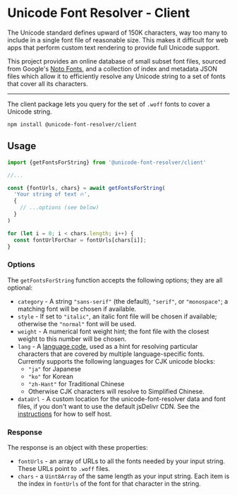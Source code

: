 # Unicode Font Resolver - Client

The Unicode standard defines upward of 150K characters, way too many to include in a single font file of reasonable size. This makes it difficult for web apps that perform custom text rendering to provide full Unicode support.

This project provides an online database of small subset font files, sourced from Google's [Noto Fonts](https://fonts.google.com/noto), and a collection of index and metadata JSON files which allow it to efficiently resolve any Unicode string to a set of fonts that cover all its characters.

-----

The client package lets you query for the set of `.woff` fonts to cover a Unicode string.

```shell
npm install @unicode-font-resolver/client
```

## Usage

```js
import {getFontsForString} from '@unicode-font-resolver/client'

//...

const {fontUrls, chars} = await getFontsForString(
  'Your string of text 🔥',
  {
    // ...options (see below)
  }
)

for (let i = 0; i < chars.length; i++) {
  const fontUrlForChar = fontUrls[chars[i]];
}
```

### Options

The `getFontsForString` function accepts the following options; they are all optional:

- `category` - A string `"sans-serif"` (the default),  `"serif"`, or `"monospace"`; a matching font will be chosen if available.
- `style` - If set to `"italic"`, an italic font file will be chosen if available; otherwise the `"normal"` font will be used.
- `weight` - A numerical font weight hint; the font file with the closest weight to this number will be chosen.
- `lang` - A [language code](https://developer.mozilla.org/en-US/docs/Web/HTML/Global_attributes/lang), used as a hint for resolving particular characters that are covered by multiple language-specific fonts. Currently supports the following languages for CJK unicode blocks:
    - `"ja"` for Japanese
    - `"ko"` for Korean
    - `"zh-Hant"` for Traditional Chinese
    - Otherwise CJK characters will resolve to Simplified Chinese.
- `dataUrl` - A custom location for the unicode-font-resolver data and font files, if you don't want to use the default jsDelivr CDN. See the [instructions](https://github.com/lojjic/unicode-font-resolver/tree/main/packages/data) for how to self host.

### Response

The response is an object with these properties:

- `fontUrls` - an array of URLs to all the fonts needed by your input string. These URLs point to `.woff` files.
- `chars` - a `Uint8Array` of the same length as your input string. Each item is the index in `fontUrls` of the font for that character in the string.
